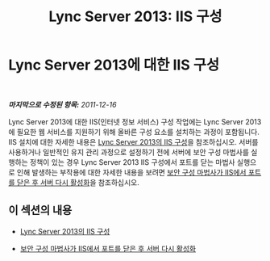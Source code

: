 ﻿---
title: 'Lync Server 2013: IIS 구성'
TOCTitle: IIS 구성
ms:assetid: bc4ae8cc-ec0c-42f1-9034-058930e530d6
ms:mtpsurl: https://technet.microsoft.com/ko-kr/library/Gg412918(v=OCS.15)
ms:contentKeyID: 49304864
ms.date: 08/24/2015
mtps_version: v=OCS.15
ms.translationtype: HT
---

# Lync Server 2013에 대한 IIS 구성

 

_**마지막으로 수정된 항목:** 2011-12-16_

Lync Server 2013에 대한 IIS(인터넷 정보 서비스) 구성 작업에는 Lync Server 2013에 필요한 웹 서비스를 지원하기 위해 올바른 구성 요소를 설치하는 과정이 포함됩니다. IIS 설치에 대한 자세한 내용은 [Lync Server 2013의 IIS 구성](lync-server-2013-iis-configuration.md)을 참조하십시오. 서버를 사용하거나 일반적인 유지 관리 과정으로 설정하기 전에 서버에 보안 구성 마법사를 실행하는 정책이 있는 경우 Lync Server 2013 IIS 구성에서 포트를 닫는 마법사 실행으로 인해 발생하는 부작용에 대한 자세한 내용을 보려면 [보안 구성 마법사가 IIS에서 포트를 닫은 후 서버 다시 활성화](lync-server-2013-re-activate-server-after-security-configuration-wizard-closes-ports-in-iis.md)을 참조하십시오.

## 이 섹션의 내용

  - [Lync Server 2013의 IIS 구성](lync-server-2013-iis-configuration.md)

  - [보안 구성 마법사가 IIS에서 포트를 닫은 후 서버 다시 활성화](lync-server-2013-re-activate-server-after-security-configuration-wizard-closes-ports-in-iis.md)

